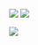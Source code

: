 ![](http://windmissing.github.io/images/2019/75.png)
![](http://windmissing.github.io/images/2019/76.png)

![](http://windmissing.github.io/images/2019/79.png)
